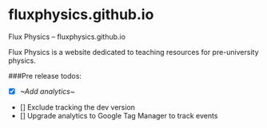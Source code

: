 # fluxphysics.github.io
Flux Physics – fluxphysics.github.io

Flux Physics is a website dedicated to teaching resources for pre-university physics.

###Pre release todos:
- [x] _~Add analytics~_    
- [] Exclude tracking the dev version
- [] Upgrade analytics to Google Tag Manager to track events
